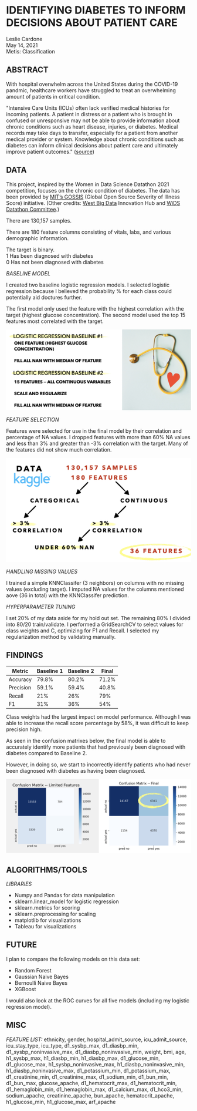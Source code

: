 # **IDENTIFYING DIABETES TO INFORM DECISIONS ABOUT PATIENT CARE**
Leslie Cardone  
May 14, 2021  
Metis: Classification



## ABSTRACT

With hospital overwhelm across the United States during the COVID-19 pandmic, healthcare workers have struggled to treat an overwhelming amount of patients in critical condition. 

"Intensive Care Units (ICUs) often lack verified medical histories for incoming patients. A patient in distress or a patient who is brought in confused or unresponsive may not be able to provide information about chronic conditions such as heart disease, injuries, or diabetes. Medical records may take days to transfer, especially for a patient from another medical provider or system. Knowledge about chronic conditions such as diabetes can inform clinical decisions about patient care and ultimately improve patient outcomes." ([source](https://www.kaggle.com/c/widsdatathon2021/overview/description))

## DATA

This project, inspired by the Women in Data Science Datathon 2021 competition, focuses on the chronic condition of diabetes. The data has been provided by [MIT’s GOSSIS](https://gossis.mit.edu/) (Global Open Source Severity of Illness Score) initiative. (Other credits: [West Big Data](https://westbigdatahub.org/) Innovation Hub and [WiDS Datathon Committee](https://www.widsconference.org/committee-2021.html).)

There are 130,157 samples.

There are 180 feature columns consisting of vitals, labs, and various demographic information.

The target is binary.  
1  Has been diagnosed with diabetes  
0  Has not been diagnosed with diabetes

*BASELINE MODEL*

I created two baseline logistic regression models. I selected logistic regression because I believed the probability % for each class could potentially aid doctures further.

The first model only used the feature with the highest correlation with the target (highest glucose concentration). The second model used the top 15 features most correlated with the target.

![image](./images/ppt_02.jpeg)

*FEATURE SELECTION*  

Features were selected for use in the final model by their correlation and percentage of NA values. I dropped features with more than 60% NA values and less than 3% and greater than -3% correlation with the target. Many of the features did not show much correlation.

![image](./images/ppt_01.jpeg)


*HANDLING MISSING VALUES*

I trained a simple KNNClassifer (3 neighbors) on columns with no missing values (excluding target). I imputed NA values for the columns mentioned aove (36 in total) with the KNNClassifer prediction.  


*HYPERPARAMETER TUNING*  

I set 20% of my data aside for my hold out set. The remaining 80% I divided into 80/20 train/validate. I performed a GridSearchCV to select values for class weights and C, optimizing for F1 and Recall. I selected my regularization method by validating manually.


## FINDINGS

| Metric               | Baseline 1   | Baseline 2  |  Final   |
|----------------------|--------------|-------------|----------|
| Accuracy             | 79.8%        | 80.2%       | 71.2%    |
| Precision            | 59.1%        | 59.4%       | 40.8%    |
| Recall               | 21%          | 26%         | 79%      |
| F1                   | 31%          | 36%         | 54%      |


Class weights had the largest impact on model performance. Although I was able to increase the recall score percentage by 58%, it was difficult to keep precision high.

As seen in the confusion matrixes below, the final model is able to accurately identify more patients that had previously been diagnosed with diabetes compared to Baseline 2. 

However, in doing so, we start to incorrectly identify patients who had never been diagnosed with diabetes as having been diagnosed. 

![image](./images/ppt_03.jpeg)

## ALGORITHMS/TOOLS

*LIBRARIES*
- Numpy and Pandas for data manipulation
- sklearn.linear_model for logistic regression
- sklearn.metrics for scoring
- sklearn.preprocessing for scaling
- matplotlib for visualizations
- Tableau for visualizations

## FUTURE

I plan to compare the following models on this data set:
- Random Forest
- Gaussian Naive Bayes
- Bernoulli Naive Bayes
- XGBoost

I would also look at the ROC curves for all five models (including my logistic regression model).


## MISC

*FEATURE LIST:* ethnicity, gender, hospital_admit_source, icu_admit_source, icu_stay_type, icu_type, d1_sysbp_max, d1_diasbp_min, d1_sysbp_noninvasive_max, d1_diasbp_noninvasive_min, weight, bmi, age, h1_sysbp_max, h1_diasbp_min, h1_diasbp_max, d1_glucose_min, d1_glucose_max, h1_sysbp_noninvasive_max, h1_diasbp_noninvasive_min, h1_diasbp_noninvasive_max, d1_potassium_min, d1_potassium_max, d1_creatinine_min, d1_creatinine_max, d1_sodium_min, d1_bun_min, d1_bun_max, glucose_apache, d1_hematocrit_max, d1_hematocrit_min, d1_hemaglobin_min, d1_hemaglobin_max, d1_calcium_max, d1_hco3_min, sodium_apache, creatinine_apache, bun_apache, hematocrit_apache, h1_glucose_min, h1_glucose_max, arf_apache

